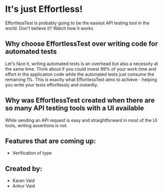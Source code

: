 # It's just Effortless!
EffortlessTest is probably going to be the easiest API testing tool in the world.
Don't believe it? Watch how it works

## Why choose EffortlessTest over writing code for automated tests
Let's face it, writing automated tests is an overhead but also a necessity at the same time. Think about if you could invest 99% of your work time and effort in the application code while the automated tests just consume the remaining 1%.
This is exactly what EffortlessTest aims to achieve - helping you write your tests effortlessly and instantly.

## Why was EffortlessTest created when there are so many API testing tools with a UI available
While sending an API request is easy and straightforward in most of the UI tools, writing assertions is not.

## Features that are coming up:
- Verification of type

## Created by:
- Karan Vaid
- Ankur Vaid
